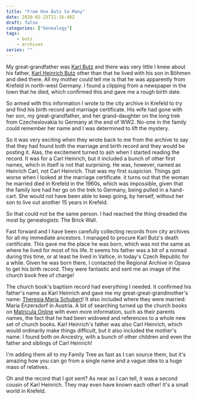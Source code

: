 ```yaml
---
title: "From One Butz to Many"
date: 2020-02-25T21:16:40Z
draft: false
categories: ["Genealogy"]
tags:
    - butz
    - archives
series: ""
---
```


My great-grandfather was [Karl Butz][karl-butz] and there was very little I knew about his father, [Karl Heinrich Butz][heinrich-butz] other than that he lived with his son in Böhmen and died there. All my mother could tell me is that he was apparently from Krefeld in north-west Germany. I found a clipping from a newspaper in the town that he died, which confirmed this and gave me a rough birth date.

So armed with this information I wrote to the city archive in Krefeld to try and find his birth record and marriage certificate. His wife had gone with her son, my great-grandfather, and her grand-daughter on the long trek from Czecheslovakia to Germany at the end of WW2. No-one in the family could remember her name and I was determined to lift the mystery.

So it was very exciting when they wrote back to me from the archive to say that they had found both the marriage and birth record and they would be posting it. Alas, the excitement turned to ash when I started reading the record. It was for a Carl Heinrich, but it included a bunch of other first names, which in itself is not that surprising. He was, however, named as Heinrich Carl, not Carl Heinrich. That was my first suspicion. Things got worse when I looked at the marriage certificate. it turns out that the woman he married died in Krefeld in the 1960s, which was impossible, given that the family lore had her go on the trek to Germany, being pulled in a hand-cart. She would not have been able to keep going, by herself, without her son to live out another 15 years in Krefeld.

So that could not be the same person. I had reached the thing dreaded the most by genealogists: The Brick Wall.

Fast forward and I have been carefully collecting records from city archives for all my immediate ancestors. I managed to procure Karl Butz's death certificate. This gave me the place he was born, which was not the same as where he lived for most of his life. It seems his father was a bit of a nomad during this time, or at least he lived in Valtice, in today's Czech Republic for a while. Given he was born there, I contacted the Regional Archive in Opava to get his birth record. They were fantastic and sent me an image of the church book free of charge!

The church book's baptism record had everything I needed. It confirmed his father's name as Karl Heinrich and gave me my great-great-grandmother's name: [Theresia Maria Schubert][theresia-schubert]! It also included where they were married: Maria Enzersdorf in Austria. A bit of searching turned up the church books on [Matricula Online][matricula] with even more information, such as their parents names, the fact that he had been widowed and references to a whole new set of church books. Karl Heinrich's father was also Carl Heinrich, which would ordinarily make things difficult, but it also included the mother's name. I found both on Ancestry, with a bunch of other children and even the father and siblings of Carl Heinrich!

I'm adding them all to my Family Tree as fast as I can source them, but it's amazing how you can go from a single name and a vague idea to a huge mass of relatives.

Oh and the record that I got sent? As near as I can tell, it was a second cousin of Karl Heinrich. They may even have known each other! It's a small world in Krefeld.

[karl-butz]: https://www.wikitree.com/wiki/Butz-501
[heinrich-butz]: https://www.wikitree.com/wiki/Butz-502
[theresia-schubert]: https://www.wikitree.com/wiki/Schubert-850
[matricula]: http://data.matricula-online.eu/en/oesterreich/wien/maria-enzersdorf-am-gebirge/02-06/?pg=34
